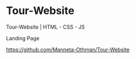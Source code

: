 # Tour-Website
Tour-Website | HTML - CSS - JS

Landing Page

https://github.com/Manneta-Othman/Tour-Website
